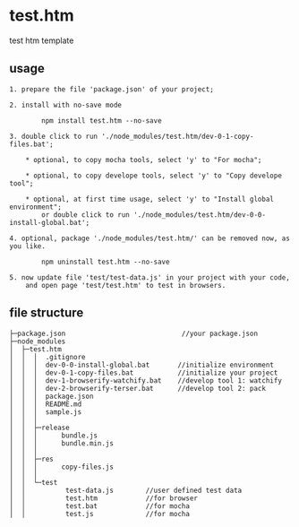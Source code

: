 ﻿# test.htm
test htm template

## usage
	1. prepare the file 'package.json' of your project;
	
	2. install with no-save mode
```
		npm install test.htm --no-save
```	
	3. double click to run './node_modules/test.htm/dev-0-1-copy-files.bat';
	
		* optional, to copy mocha tools, select 'y' to "For mocha";
		
		* optional, to copy develope tools, select 'y' to "Copy develope tool";
		
		* optional, at first time usage, select 'y' to "Install global environment";
			or double click to run './node_modules/test.htm/dev-0-0-install-global.bat';

	4. optional, package './node_modules/test.htm/' can be removed now, as you like.
```
		npm uninstall test.htm --no-save
```	
	5. now update file 'test/test-data.js' in your project with your code,
		and open page 'test/test.htm' to test in browsers.
	
	
## file structure

```
├─package.json                             //your package.json
├─node_modules
│  ├─test.htm
│  │  │  .gitignore
│  │  │  dev-0-0-install-global.bat       //initialize environment
│  │  │  dev-0-1-copy-files.bat           //initialize your project
│  │  │  dev-1-browserify-watchify.bat    //develop tool 1: watchify
│  │  │  dev-2-browserify-terser.bat      //develop tool 2: pack
│  │  │  package.json
│  │  │  README.md
│  │  │  sample.js
│  │  │
│  │  ├─release
│  │  │      bundle.js
│  │  │      bundle.min.js
│  │  │
│  │  ├─res
│  │  │      copy-files.js
│  │  │
│  │  └─test
│  │          test-data.js        //user defined test data
│  │          test.htm            //for browser
│  │          test.bat            //for mocha
│  │          test.js             //for mocha
```
